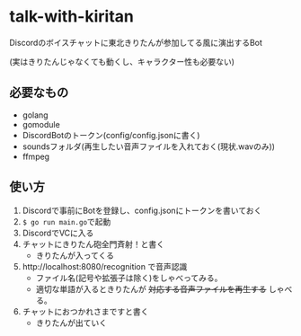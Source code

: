 # talk-with-kiritan
Discordのボイスチャットに東北きりたんが参加してる風に演出するBot

(実はきりたんじゃなくても動くし、キャラクター性も必要ない)
## 必要なもの
* golang
* gomodule
* DiscordBotのトークン(config/config.jsonに書く)
* soundsフォルダ(再生したい音声ファイルを入れておく(現状.wavのみ))
* ffmpeg

## 使い方
1. Discordで事前にBotを登録し、config.jsonにトークンを書いておく
2. ```$ go run main.go```で起動
3. DiscordでVCに入る
3. チャットにきりたん砲全門斉射！と書く
    * きりたんが入ってくる
4. http://localhost:8080/recognition で音声認識
    * ファイル名(記号や拡張子は除く)をしゃべってみる。
    * 適切な単語が入るときりたんが ~~対応する音声ファイルを再生する~~ しゃべる。
5. チャットにおつかれさまですと書く
    * きりたんが出ていく
